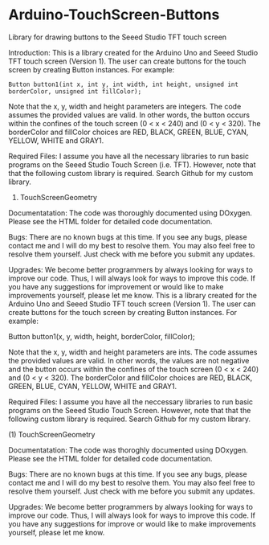 Arduino-TouchScreen-Buttons
===========================

Library for drawing buttons to the Seeed Studio TFT touch screen

Introduction:
This is a library created for the Arduino Uno and Seeed Studio TFT touch screen (Version 1).  The user can create buttons
for the touch screen by creating Button instances.  For example:

`Button button1(int x, int y, int width, int height, unsigned int borderColor, unsigned int fillColor);`

Note that the x, y, width and height parameters are integers.  The code assumes the provided values are valid.  In other words, the button occurs within the confines of the touch screen (0 < x < 240) and (0 < y < 320). The borderColor and fillColor choices are RED, BLACK, GREEN, BLUE, CYAN, YELLOW, WHITE and GRAY1.

Required Files:
I assume you have all the necessary libraries to run basic programs on the Seeed Studio Touch Screen (i.e. TFT).  However, note that that the following custom library is required.  Search Github for my custom library.

1. TouchScreenGeometry

Documentatation:
The code was thoroughly documented using DOxygen. Please see the HTML folder for detailed code documentation.

Bugs:
There are no known bugs at this time.  If you see any bugs, please contact me and I will do my best to resolve them.  You may also feel free to resolve them yourself.  Just check with me before you submit any updates.

Upgrades:
We become better programmers by always looking for ways to improve our code.  Thus, I will always look for ways to improve this code.  If you have any suggestions for improvement or would like to make improvements yourself, please let me know.
This is a library created for the Arduino Uno and Seeed Studio TFT touch screen (Version 1).  The user can create buttons
for the touch screen by creating Button instances.  For example:

Button button1(x, y, width, height, borderColor, fillColor);

Note that the x, y, width and height parameters are ints.  The code assumes the provided values are valid.  In other words,
the values are not negative and the button occurs within the confines of the touch screen (0 < x < 240) and (0 < y < 320).
The borderColor and fillColor choices are RED, BLACK, GREEN, BLUE, CYAN, YELLOW, WHITE and GRAY1.

Required Files:
I assume you have all the neccessary libraries to run basic programs on the Seeed Studio Touch Screen.  However, note
that that the following custom library is required.  Search Github for my custom library.

(1) TouchScreenGeometry

Documentatation:
The code was thoroghly documented using DOxygen. Please see the HTML folder for detailed code documentation.

Bugs:
There are no known bugs at this time.  If you see any bugs, please contact me and I will do my best to resolve them.
You may also feel free to resolve them yourself.  Just check with me before you submit any updates.

Upgrades:
We become better programmers by always looking for ways to improve our code.  Thus, I will always look for ways to improve
this code.  If you have any suggestions for improve or would like to make improvements yourself, please let me know.
